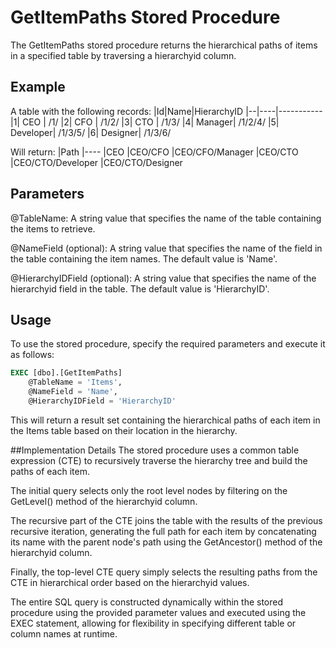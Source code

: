 # GetItemPaths Stored Procedure

The GetItemPaths stored procedure returns the hierarchical paths of items in a specified table by traversing a hierarchyid column.


## Example
A table with the following records:
|Id|Name|HierarchyID
|--|----|-----------
|1|	CEO	| /1/
|2|	CFO	| /1/2/
|3|	CTO	| /1/3/
|4|	Manager| /1/2/4/
|5|	Developer| /1/3/5/
|6|	Designer| /1/3/6/

Will return:
|Path
|----
|CEO
|CEO/CFO
|CEO/CFO/Manager
|CEO/CTO
|CEO/CTO/Developer
|CEO/CTO/Designer


## Parameters
@TableName: A string value that specifies the name of the table containing the items to retrieve.

@NameField (optional): A string value that specifies the name of the field in the table containing the item names. The default value is 'Name'.

@HierarchyIDField (optional): A string value that specifies the name of the hierarchyid field in the table. The default value is 'HierarchyID'.

## Usage
To use the stored procedure, specify the required parameters and execute it as follows:

```SQL
EXEC [dbo].[GetItemPaths] 
    @TableName = 'Items', 
    @NameField = 'Name', 
    @HierarchyIDField = 'HierarchyID'
```

This will return a result set containing the hierarchical paths of each item in the Items table based on their location in the hierarchy.

##Implementation Details
The stored procedure uses a common table expression (CTE) to recursively traverse the hierarchy tree and build the paths of each item.

The initial query selects only the root level nodes by filtering on the GetLevel() method of the hierarchyid column.

The recursive part of the CTE joins the table with the results of the previous recursive iteration, generating the full path for each item by concatenating its name with the parent node's path using the GetAncestor() method of the hierarchyid column.

Finally, the top-level CTE query simply selects the resulting paths from the CTE in hierarchical order based on the hierarchyid values.

The entire SQL query is constructed dynamically within the stored procedure using the provided parameter values and executed using the EXEC statement, allowing for flexibility in specifying different table or column names at runtime.
